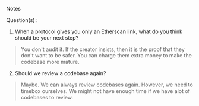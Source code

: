 Notes

Question(s) :

1. When a protocol gives you only an Etherscan link, what do you think should be your next step?

> You don't audit it. If the creator insists, then it is the proof that they don't want to be safer. You can charge them extra money to make the codebase more mature.

2. Should we review a codebase again?

> Maybe. We can always review codebases again. However, we need to timebox ourselves. We might not have enough time if we have alot of codebases to review.